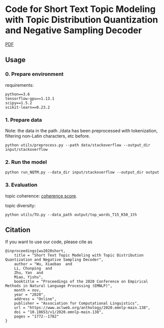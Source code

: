 # Code for Short Text Topic Modeling with Topic Distribution Quantization and Negative Sampling Decoder

[PDF](https://www.aclweb.org/anthology/2020.emnlp-main.138.pdf)


## Usage
### 0. Prepare environment

requirements:

    python==3.6
    tensorflow-gpu==1.13.1
    scipy==1.5.2
    scikit-learn==0.23.2 


### 1. Prepare data

Note: the data in the path ./data has been preprocessed with tokenization, filtering non-Latin characters, etc before.

    python utils/preprocess.py --path data/stackoverflow --output_dir input/stackoverflow


### 2. Run the model

    python run_NQTM.py --data_dir input/stackoverflow --output_dir output


### 3. Evaluation

topic coherence: [coherence score](https://github.com/dice-group/Palmetto).

topic diversity:

    python utils/TU.py --data_path output/top_words_T15_K50_1th


## Citation

If you want to use our code, please cite as

    @inproceedings{wu2020short,
        title = "Short Text Topic Modeling with Topic Distribution Quantization and Negative Sampling Decoder",
        author = "Wu, Xiaobao  and
        Li, Chunping  and
        Zhu, Yan  and
        Miao, Yishu",
        booktitle = "Proceedings of the 2020 Conference on Empirical Methods in Natural Language Processing (EMNLP)",
        month = nov,
        year = "2020",
        address = "Online",
        publisher = "Association for Computational Linguistics",
        url = "https://www.aclweb.org/anthology/2020.emnlp-main.138",
        doi = "10.18653/v1/2020.emnlp-main.138",
        pages = "1772--1782"
    }
